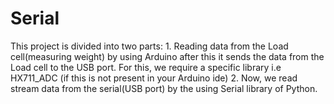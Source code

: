 # Serial
This project is divided into two parts:
        1. Reading data from the Load cell(measuring weight) by using Arduino after this it sends the data from the Load cell to the USB port.
           For this, we require a specific library i.e HX711_ADC (if this is not present in your Arduino ide)
        2. Now, we read stream data from the serial(USB port) by the using Serial library of Python.

